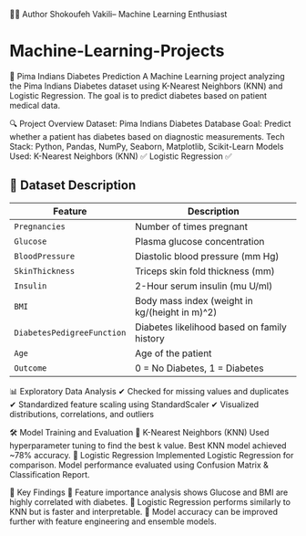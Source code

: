 👨‍💻 Author
Shokoufeh Vakili– Machine Learning Enthusiast


# Machine-Learning-Projects
📌 Pima Indians Diabetes Prediction
A Machine Learning project analyzing the Pima Indians Diabetes dataset using K-Nearest Neighbors (KNN) and Logistic Regression.
The goal is to predict diabetes based on patient medical data.

🔍 Project Overview
Dataset: Pima Indians Diabetes Database
Goal: Predict whether a patient has diabetes based on diagnostic measurements.
Tech Stack: Python, Pandas, NumPy, Seaborn, Matplotlib, Scikit-Learn
Models Used:
    K-Nearest Neighbors (KNN) ✅
    Logistic Regression ✅ 


## 📂 Dataset Description

| Feature                     | Description |
|-----------------------------|------------|
| `Pregnancies`               | Number of times pregnant |
| `Glucose`                   | Plasma glucose concentration |
| `BloodPressure`             | Diastolic blood pressure (mm Hg) |
| `SkinThickness`             | Triceps skin fold thickness (mm) |
| `Insulin`                   | 2-Hour serum insulin (mu U/ml) |
| `BMI`                       | Body mass index (weight in kg/(height in m)^2) |
| `DiabetesPedigreeFunction`  | Diabetes likelihood based on family history |
| `Age`                       | Age of the patient |
| `Outcome`                   | 0 = No Diabetes, 1 = Diabetes |



📊 Exploratory Data Analysis
✔ Checked for missing values and duplicates
✔ Standardized feature scaling using StandardScaler
✔ Visualized distributions, correlations, and outliers


🛠️ Model Training and Evaluation
🔹 K-Nearest Neighbors (KNN)
    Used hyperparameter tuning to find the best k value.
    Best KNN model achieved ~78% accuracy.
🔹 Logistic Regression
    Implemented Logistic Regression for comparison.
    Model performance evaluated using Confusion Matrix & Classification Report.


📌 Key Findings
📌 Feature importance analysis shows Glucose and BMI are highly correlated with diabetes.
📌 Logistic Regression performs similarly to KNN but is faster and interpretable.
📌 Model accuracy can be improved further with feature engineering and ensemble models.

